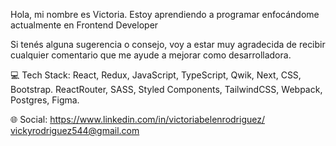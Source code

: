 Hola, mi nombre es Victoria.
Estoy aprendiendo a programar enfocándome actualmente en Frontend Developer

Si tenés alguna sugerencia o consejo, voy a estar muy agradecida de recibir cualquier comentario que me ayude a mejorar como desarrolladora.

💻 Tech Stack:
React, Redux, JavaScript, TypeScript, Qwik, Next, CSS, Bootstrap. 
ReactRouter, SASS, Styled Components, TailwindCSS, Webpack, Postgres, Figma. 


🌐 Social:
https://www.linkedin.com/in/victoriabelenrodriguez/
vickyrodriguez544@gmail.com 
